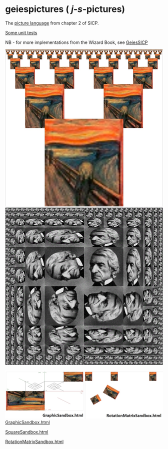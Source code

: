 # geiespictures   ( _j_-_s_-pictures)

The [picture language](https://mitpress.mit.edu/sicp/full-text/sicp/book/node36.html) from chapter 2 of SICP.

[Some unit tests](http://rawgit.com/Muzietto/geiespictures/master/MochaGeiespicturesTests.html)

NB - for more implementations from the Wizard Book, see [GeiesSICP](https://github.com/Muzietto/geiessicp)

![alt image](/img/screams.jpg)
![alt image](/img/my_rogers.jpg)

![alt image](/img/sandboxes.jpg)
[GraphicSandbox.html](http://rawgit.com/Muzietto/geiespictures/master/GraphicSandbox.html)

[SquareSandbox.html](http://rawgit.com/Muzietto/geiespictures/master/SquareSandbox.html)

[RotationMatrixSandbox.html](http://rawgit.com/Muzietto/geiespictures/master/RotationMatrixSandbox.html)
